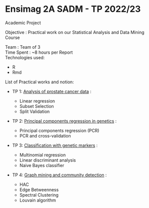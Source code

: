 Ensimag 2A SADM - TP 2022/23
============================

Academic Project


Objective : Practical work on our Statistical Analysis and Data Mining Course



Team : Team of 3   
Time Spent : ~8 hours per Report   
Technologies used:
- R
- Rmd


List of Practical works and notion:
- TP 1: [Analysis of prostate cancer data](https://li-maxime.github.io/statistical-analysis-report/TP1_Analysis_of_prostate_cancer_data) : 
    * Linear regression
    * Subset Selection
    * Split Validation

- TP 2: [Principal components regression in genetics](https://li-maxime.github.io/statistical-analysis-report/TP2_Principal_components_regression_in_genetics) :
    * Principal components regression (PCR)
    * PCR and cross-validation

- TP 3: [Classification with genetic markers](https://li-maxime.github.io/statistical-analysis-report/TP3_Classification_with_genetic_markers) : 
    * Multinomial regression
    * Linear discriminant analysis
    * Naive Bayes classifier

- TP 4: [Graph mining and community detection](https://li-maxime.github.io/statistical-analysis-report/TP4_Graph_mining_and_community_detection) :
    * HAC
    * Edge Betweenness
    * Spectral Clustering 
    * Louvain algorithm
